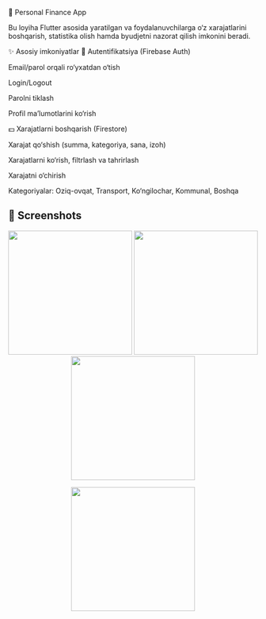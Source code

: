 📱 Personal Finance App

Bu loyiha Flutter asosida yaratilgan va foydalanuvchilarga o‘z xarajatlarini boshqarish, statistika olish hamda byudjetni nazorat qilish imkonini beradi.

✨ Asosiy imkoniyatlar
🔑 Autentifikatsiya (Firebase Auth)

Email/parol orqali ro‘yxatdan o‘tish

Login/Logout

Parolni tiklash

Profil ma’lumotlarini ko‘rish

💵 Xarajatlarni boshqarish (Firestore)

Xarajat qo‘shish (summa, kategoriya, sana, izoh)

Xarajatlarni ko‘rish, filtrlash va tahrirlash

Xarajatni o‘chirish

Kategoriyalar: Oziq-ovqat, Transport, Ko‘ngilochar, Kommunal, Boshqa




## 📸 Screenshots

<p align="center">
  <img src="https://github.com/user-attachments/assets/7749c82d-ea2d-419a-ad76-f25873b241f5" width="250" />
  <img src="https://github.com/user-attachments/assets/4fe04046-3c57-4162-b5e5-e6445c7320bd" width="250" />
  <img src="https://github.com/user-attachments/assets/fc774a84-a8c7-4076-9d92-1ed8b2a4eee9" width="250" />
</p>

<p align="center">
  <img src="https://github.com/user-attachments/assets/b7e3af01-9c2b-4374-b685-44179719e030" width="250" />
</p>

